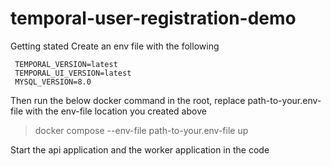 # temporal-user-registration-demo
Getting stated
Create an env file with the following

```
 TEMPORAL_VERSION=latest 
 TEMPORAL_UI_VERSION=latest
 MYSQL_VERSION=8.0
 ```
Then run the below docker command in the root, replace path-to-your.env-file with the env-file location you created above
> docker compose --env-file path-to-your.env-file up 

Start the api application and the worker application in the code

